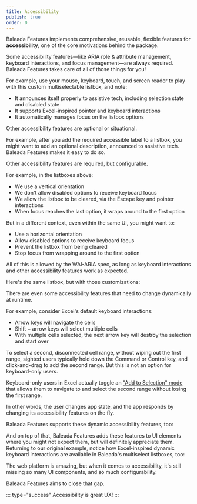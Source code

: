 ```yaml
---
title: Accessibility
publish: true
order: 0
---
```


Baleada Features implements comprehensive, reusable, flexible features for **accessibility**, one of the core motivations behind the package.

Some accessibility features—like ARIA role & attribute management, keyboard interactions, and focus management—are always required.
Baleada Features takes care of all of those things for you!

For example, use your mouse, keyboard, touch, and screen reader to play with this custom multiselectable listbox, and note:
- It announces itself properly to assistive tech, including selection state and disabled state
- It supports Excel-inspired pointer and keyboard interactions
- It automatically manages focus on the listbox options

<ExampleListboxAccessible class="mt-6 mx-auto w-full with-max-w" variant="default" />

Other accessibility features are optional or situational.

For example, after you add the required accessible label to a listbox, you might want to add an optional description, announced to assistive tech. Baleada Features makes it easy to do so.

<ExampleListboxAccessible class="mt-6 mx-auto w-full with-max-w" variant="described" />

Other accessibility features are required, but configurable.

For example, in the listboxes above:
- We use a vertical orientation
- We don't allow disabled options to receive keyboard focus
- We allow the listbox to be cleared, via the Escape key and pointer interactions
- When focus reaches the last option, it wraps around to the first option

But in a different context, even within the same UI, you might want to:
- Use a horizontal orientation
- Allow disabled options to receive keyboard focus
- Prevent the listbox from being cleared
- Stop focus from wrapping around to the first option

All of this is allowed by the WAI-ARIA spec, as long as keyboard interactions and other accessibility features work as expected.

Here's the same listbox, but with those customizations:

<ExampleListboxAccessible class="mt-6 mx-auto w-full with-max-w" variant="configured" />

There are even some accessibility features that need to change dynamically at runtime.

For example, consider Excel's default keyboard interactions:
- Arrow keys will navigate the cells
- Shift + arrow keys will select multiple cells
- With multiple cells selected, the next arrow key will destroy the selection and start over

<ExampleGridAccessible class="mt-6 mx-auto w-full with-max-w" variant="default" />

To select a second, disconnected cell range, without wiping out the first range, sighted users typically hold down the Command or Control key, and click-and-drag to add the second range. But this is not an option for keyboard-only users.

Keyboard-only users in Excel actually toggle an ["Add to Selection" mode](https://support.microsoft.com/en-us/office/excel-status-bar-options-6055ecd9-e20f-4a7a-a611-4481bd488c55#:~:text=Add%20to%20Selection%20when%20you%20press,by%20using%20the%20arrow%20keys) that allows them to navigate to and select the second range without losing the first range.

In other words, the user changes app state, and the app responds by changing its accessibility features on the fly.

Baleada Features supports these dynamic accessibility features, too:

<ExampleGridAccessible class="mt-6 mx-auto w-full with-max-w" variant="dynamic" />

And on top of that, Baleada Features adds these features to UI elements where you might not expect them, but will definitely appreciate them. Returning to our original example, notice how Excel-inspired dynamic keyboard interactions are available in Baleada's multiselect listboxes, too:

<ExampleListboxAccessible class="mt-6 mx-auto w-full with-max-w" variant="dynamic" />

The web platform is amazing, but when it comes to accessibility, it's still missing so many UI components, and so much configurability.

Baleada Features aims to close that gap.

::: type="success"
Accessibility is great UX!
:::
